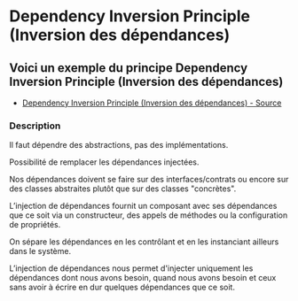 # Dependency Inversion Principle (Inversion des dépendances)




## Voici un exemple du principe Dependency Inversion Principle (Inversion des dépendances)

* [Dependency Inversion Principle (Inversion des dépendances) - Source](https://github.com/stephweb/solid-php/tree/master/src/5_dependency-inversion-principle/index.php)






### Description

Il faut dépendre des abstractions, pas des implémentations.

Possibilité de remplacer les dépendances injectées.

Nos dépendances doivent se faire sur des interfaces/contrats ou encore sur des classes abstraites plutôt que sur des classes "concrètes".

L’injection de dépendances fournit un composant avec ses dépendances que ce soit via un constructeur,
des appels de méthodes ou la configuration de propriétés.

On sépare les dépendances en les contrôlant et en les instanciant ailleurs dans le système.

L’injection de dépendances nous permet d'injecter uniquement les dépendances dont nous avons besoin,
quand nous avons besoin et ceux sans avoir à écrire en dur quelques dépendances que ce soit.